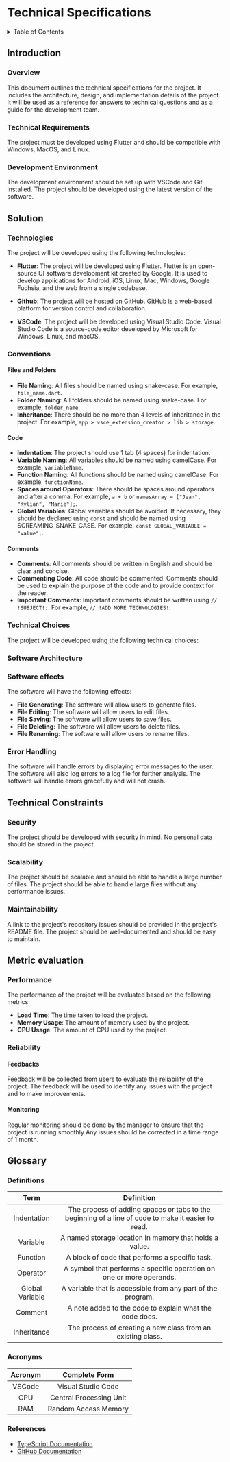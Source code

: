 # Technical Specifications

<details>

<summary>Table of Contents</summary>

- [Technical Specifications](#technical-specifications)
	- [Introduction](#introduction)
		- [Overview](overview)
		- [Technical Requirements](#technical-requirements)
		- [Development Environment](#development-environment)
	- [Solution](#solution)
		- [Technologies](#technologies)
		- [Conventions](#conventions)
			- [Files and Folders](#files-and-folders)
			- [Code](#code)
			- [Comments](#comments)
		- [Technical Choices](#technical-choices)
		- [Software Architecture](#software-architecture)
		- [Software effects](#software-effects)
		- [Error Handling](#error-handling)
	- [Technical Constraints](#technical-constrains)
		- [Security](#security)
		- [Scalability](#scalability)
		- [Maintainability](#maintainability)
	- [Metric evaluation](#metric-evaluation)
		- [Performance](#performance)
		- [Reliability](#reliability)
			- [Feedbacks](#feedbacks)
			- [Monitoring](#monitoring)
	- [Glossary](#glossary)
		- [Definitions](#definitions)
		- [Acronyms](#acronyms)
		- [References](#references)
</details>


## Introduction

### Overview

This document outlines the technical specifications for the project. It includes the architecture, design, and implementation details of the project.
It will be used as a reference for answers to technical questions and as a guide for the development team.

### Technical Requirements

The project must be developed using Flutter and should be compatible with Windows, MacOS, and Linux.

### Development Environment

The development environment should be set up with VSCode and Git installed. The project should be developed using the latest version of the software.

## Solution

### Technologies

The project will be developed using the following technologies:

- **Flutter**: The project will be developed using Flutter. Flutter is an open-source UI software development kit created by Google. It is used to develop applications for Android, iOS, Linux, Mac, Windows, Google Fuchsia, and the web from a single codebase.

- **Github**: The project will be hosted on GitHub. GitHub is a web-based platform for version control and collaboration.

- **VSCode**: The project will be developed using Visual Studio Code. Visual Studio Code is a source-code editor developed by Microsoft for Windows, Linux, and macOS.



### Conventions

#### Files and Folders

- **File Naming**: All files should be named using snake-case. For example, `file_name.dart`.
- **Folder Naming**: All folders should be named using snake-case. For example, `folder_name`.
- **Inheritance**: There should be no more than 4 levels of inheritance in the project. For example, `app > vsce_extension_creator > lib > storage`.

#### Code

- **Indentation**: The project should use 1 tab (4 spaces) for indentation.
- **Variable Naming**: All variables should be named using camelCase. For example, `variableName`.
- **Function Naming**: All functions should be named using camelCase. For example, `functionName`.
- **Spaces around Operators**: There should be spaces around operators and after a comma. For example, `a + b` or `namesArray = ["Jean", "Kylian", "Marie"];`.
- **Global Variables**: Global variables should be avoided. If necessary, they should be declared using `const` and should be named using SCREAMING_SNAKE_CASE. For example, `const GLOBAL_VARIABLE = "value";`.

#### Comments

- **Comments**: All comments should be written in English and should be clear and concise.
- **Commenting Code**: All code should be commented. Comments should be used to explain the purpose of the code and to provide context for the reader.
- **Important Comments**: Important comments should be written using `// !SUBJECT!:`. For example, `// !ADD MORE TECHNOLOGIES!`.


### Technical Choices


The project will be developed using the following technical choices:


### Software Architecture

<!-- // TODO: Add software architecture -->


### Software effects


<!-- // TODO: Details about the software effects -->
The software will have the following effects:

- **File Generating**: The software will allow users to generate files.
- **File Editing**: The software will allow users to edit files.
- **File Saving**: The software will allow users to save files.
- **File Deleting**: The software will allow users to delete files.
- **File Renaming**: The software will allow users to rename files.


### Error Handling


The software will handle errors by displaying error messages to the user. The software will also log errors to a log file for further analysis. The software will handle errors gracefully and will not crash.



## Technical Constraints

### Security

The project should be developed with security in mind. No personal data should be stored in the project. 


### Scalability

The project should be scalable and should be able to handle a large number of files. The project should be able to handle large files without any performance issues.


### Maintainability

A link to the project's repository issues should be provided in the project's README file. The project should be well-documented and should be easy to maintain.



## Metric evaluation


### Performance

The performance of the project will be evaluated based on the following metrics:

- **Load Time**: The time taken to load the project.
- **Memory Usage**: The amount of memory used by the project.
- **CPU Usage**: The amount of CPU used by the project.



### Reliability

#### Feedbacks

Feedback will be collected from users to evaluate the reliability of the project. The feedback will be used to identify any issues with the project and to make improvements.




#### Monitoring

Regular monitoring should be done by the manager to ensure that the project is running smoothly Any issues should be corrected in a time range of 1 month.



## Glossary

### Definitions

| Term | Definition |
| :---: | :---: |
| Indentation | The process of adding spaces or tabs to the beginning of a line of code to make it easier to read. |
| Variable | A named storage location in memory that holds a value. |
| Function | A block of code that performs a specific task. |
| Operator | A symbol that performs a specific operation on one or more operands. |
| Global Variable | A variable that is accessible from any part of the program. |
| Comment | A note added to the code to explain what the code does. |
| Inheritance | The process of creating a new class from an existing class. |



### Acronyms

| Acronym | Complete Form |
| :---: | :---: |
| VSCode | Visual Studio Code |
| CPU | Central Processing Unit |
| RAM | Random Access Memory |


### References

- [TypeScript Documentation](https://www.typescriptlang.org/docs/)
- [GitHub Documentation](https://docs.github.com/en)